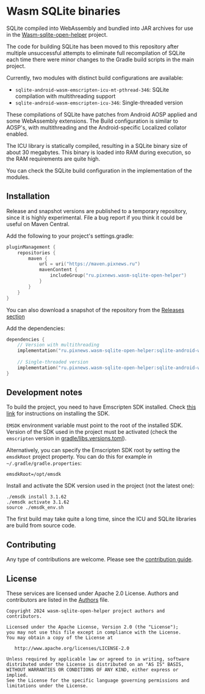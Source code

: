 # Wasm SQLite binaries

SQLite compiled into WebAssembly and bundled into JAR archives for use in the [Wasm-sqlite-open-helper] project.

The code for building SQLite has been moved to this repository after multiple unsuccessful attempts to eliminate 
full recompilation of SQLite each time there were minor changes to the Gradle build scripts in the main project.

Currently, two modules with distinct build configurations are available:

- `sqlite-android-wasm-emscripten-icu-mt-pthread-346`: SQLite compilation with multithreading support
- `sqlite-android-wasm-emscripten-icu-346`: Single-threaded version

These compilations of SQLite have patches from Android AOSP applied and some WebAssembly extensions.
The Build configuration is similar to AOSP's, with multithreading and the Android-specific Localized collator enabled.

The ICU library is statically compiled, resulting in a SQLite binary size of about 30 megabytes.
This binary is loaded into RAM during execution, so the RAM requirements are quite high.

You can check the SQLite build configuration in the implementation of the modules.

## Installation

Release and snapshot versions are published to a temporary repository, since it is highly experimental.
File a bug report if you think it could be useful on Maven Central.

Add the following to your project's settings.gradle:

```kotlin
pluginManagement {
    repositories {
        maven {
            url = uri("https://maven.pixnews.ru")
            mavenContent {
                includeGroup("ru.pixnews.wasm-sqlite-open-helper")
            }
        }
    }
}
```

You can also download a snapshot of the repository from the [Releases section](https://github.com/illarionov/wasm-sqlite-open-helper/releases) 

Add the dependencies:

```kotlin
dependencies {
    // Version with multithreading
    implementation("ru.pixnews.wasm-sqlite-open-helper:sqlite-android-wasm-emscripten-icu-mt-pthread-346:0.1-alpha06")
    
    // Single-threaded version
    implementation("ru.pixnews.wasm-sqlite-open-helper:sqlite-android-wasm-emscripten-icu-346:0.1-alpha06")
}
```

## Development notes

To build the project, you need to have Emscripten SDK installed.
Check [this link](https://emscripten.org/docs/getting_started/downloads.html#installation-instructions-using-the-emsdk-recommended)
for instructions on installing the SDK.

`EMSDK` environment variable must point to the root of the installed SDK.
Version of the SDK used in the project must be activated (check the `emscripten` version
in [gradle/libs.versions.toml](gradle/libs.versions.toml)).

Alternatively, you can specify the Emscripten SDK root by setting the `emsdkRoot` project property.
You can do this for example in `~/.gradle/gradle.properties`:

```properties
emsdkRoot=/opt/emsdk
```

Install and activate the SDK version used in the project (not the latest one):

```shell
./emsdk install 3.1.62
./emsdk activate 3.1.62
source ./emsdk_env.sh
```

The first build may take quite a long time, since the ICU and SQLite libraries are build from source code.

## Contributing

Any type of contributions are welcome. Please see the [contribution guide](CONTRIBUTING.md).

## License

These services are licensed under Apache 2.0 License. Authors and contributors are listed in the
[Authors](AUTHORS) file.

```
Copyright 2024 wasm-sqlite-open-helper project authors and contributors.

Licensed under the Apache License, Version 2.0 (the "License");
you may not use this file except in compliance with the License.
You may obtain a copy of the License at

   http://www.apache.org/licenses/LICENSE-2.0

Unless required by applicable law or agreed to in writing, software
distributed under the License is distributed on an "AS IS" BASIS,
WITHOUT WARRANTIES OR CONDITIONS OF ANY KIND, either express or implied.
See the License for the specific language governing permissions and
limitations under the License.
```

[Wasm-sqlite-open-helper]: https://github.com/illarionov/wasm-sqlite-open-helper
